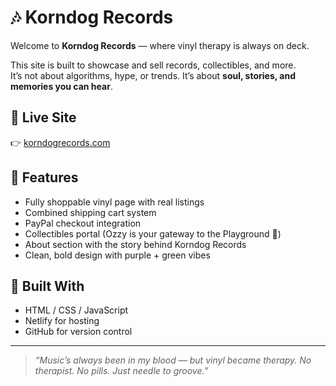 # 🎶 Korndog Records  

Welcome to **Korndog Records** — where vinyl therapy is always on deck.  

This site is built to showcase and sell records, collectibles, and more.  
It’s not about algorithms, hype, or trends. It’s about **soul, stories, and memories you can hear**.  

## 🔗 Live Site  
👉 [korndogrecords.com](https://korndogrecords.com)  

## 📀 Features  
- Fully shoppable vinyl page with real listings  
- Combined shipping cart system  
- PayPal checkout integration  
- Collectibles portal (Ozzy is your gateway to the Playground 🤘)  
- About section with the story behind Korndog Records  
- Clean, bold design with purple + green vibes  

## 🚀 Built With  
- HTML / CSS / JavaScript  
- Netlify for hosting  
- GitHub for version control  

---

> *“Music’s always been in my blood — but vinyl became therapy. No therapist. No pills. Just needle to groove.”*
> 
